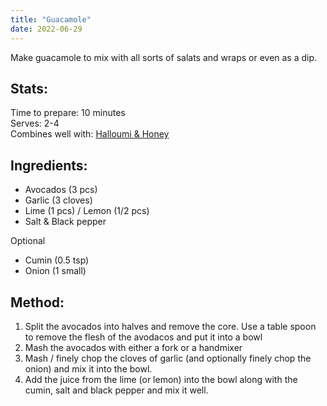 ```yaml
---
title: "Guacamole"
date: 2022-06-29
---
```

Make guacamole to mix with all sorts of salats and wraps or even as a dip.

## Stats:
Time to prepare: 10 minutes  
Serves: 2-4  
Combines well with: [Halloumi & Honey](https://phorys.github.io/Blog/2022/06/29/Halloumi_With_Honey.html)

## Ingredients:
- Avocados (3 pcs)
- Garlic (3 cloves)
- Lime (1 pcs) / Lemon (1/2 pcs)
- Salt & Black pepper

Optional
- Cumin (0.5 tsp)
- Onion (1 small)

## Method:
1. Split the avocados into halves and remove the core. Use a table spoon to remove the flesh of the avodacos and put it into a bowl
2. Mash the avocados with either a fork or a handmixer
3. Mash / finely chop the cloves of garlic (and optionally finely chop the onion) and mix it into the bowl.
4. Add the juice from the lime (or lemon) into the bowl along with the cumin, salt and black pepper and mix it well.
